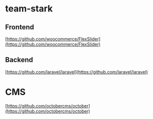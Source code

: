 # team-stark

## Frontend

[https://github.com/woocommerce/FlexSlider](https://github.com/woocommerce/FlexSlider)



## Backend

[https://github.com/laravel/laravel](https://github.com/laravel/laravel)



# CMS

[https://github.com/octobercms/october](https://github.com/octobercms/october)



